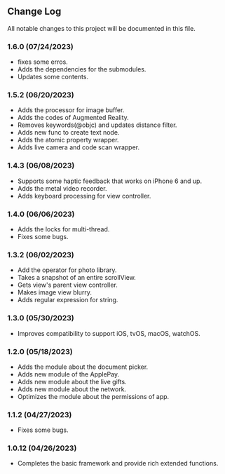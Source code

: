 ## Change Log

All notable changes to this project will be documented in this file.

### **1.6.0 (07/24/2023)**

- fixes some erros.
- Adds the dependencies for the submodules.
- Updates some contents.

### **1.5.2 (06/20/2023)**

- Adds the processor for image buffer.
- Adds the codes of Augmented Reality.
- Removes keywords(@objc) and updates distance filter.
- Adds new func to create text node.
- Adds the atomic property wrapper.
- Adds live camera and code scan wrapper.

### **1.4.3 (06/08/2023)**

- Supports some haptic feedback that works on iPhone 6 and up.
- Adds the metal video recorder.
- Adds keyboard processing for view controller.

### **1.4.0 (06/06/2023)**

- Adds the locks for multi-thread.
- Fixes some bugs.

### **1.3.2 (06/02/2023)**

- Add the operator for photo library.
- Takes a snapshot of an entire scrollView.
- Gets view's parent view controller.
- Makes image view blurry.
- Adds regular expression for string.

### **1.3.0 (05/30/2023)**

- Improves compatibility to support iOS, tvOS, macOS, watchOS.

### **1.2.0 (05/18/2023)**

- Adds the module about the document picker.
- Adds new module of the ApplePay.
- Adds new module about the live gifts.
- Adds new module about the network.
- Optimizes the module about the permissions of app.

### **1.1.2 (04/27/2023)**

- Fixes some bugs.

### **1.0.12 (04/26/2023)**
 
- Completes the basic framework and provide rich extended functions.
